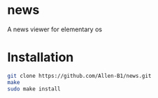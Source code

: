 # news
A news viewer for elementary os

# Installation
```bash
git clone https://github.com/Allen-B1/news.git
make
sudo make install
```
